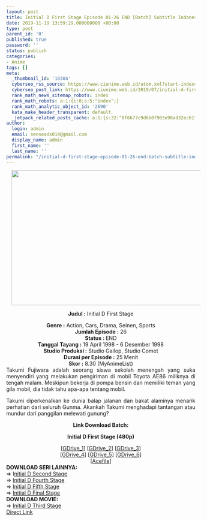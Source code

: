 ```yaml
---
layout: post
title: Initial D First Stage Episode 01-26 END [Batch] Subtitle Indonesia
date: 2019-11-19 13:59:29.000000000 +00:00
type: post
parent_id: '0'
published: true
password: ''
status: publish
categories:
- Anime
tags: []
meta:
  _thumbnail_id: '18304'
  cyberseo_rss_source: https://www.ciunime.web.id/atom.xml?start-index=1801&max-results=150
  cyberseo_post_link: https://www.ciunime.web.id/2019/07/initial-d-first-stage-episode-01-26-end.html
  rank_math_news_sitemap_robots: index
  rank_math_robots: a:1:{i:0;s:5:"index";}
  rank_math_analytic_object_id: '2690'
  kata_make_header_transparent: default
  _jetpack_related_posts_cache: a:1:{s:32:"8f6677c9d6b0f903e98ad32ec61f8deb";a:2:{s:7:"expires";i:1656878505;s:7:"payload";a:0:{}}}
author:
  login: admin
  email: senseads014@gmail.com
  display_name: admin
  first_name: ''
  last_name: ''
permalink: "/initial-d-first-stage-episode-01-26-end-batch-subtitle-indonesia/"
---
```

<div style="text-align: center;">
<div class="separator" style="clear: both; text-align: center;"><a href="https://1.bp.blogspot.com/-vfUhIj1wvjQ/XR3vbWBJBxI/AAAAAAAAa5I/Zvgux47o3mIynbS0f_-JSuF5MQqB99GzwCLcBGAs/s1600/Initial%2BD%2BSeries%2B-%2BFirst%2BStage.jpg" imageanchor="1" style="margin-left: 1em; margin-right: 1em;"><img border="0" data-original-height="720" data-original-width="1280" height="360" src="{{ site.baseurl }}/assets/2019/11/Initial%2BD%2BSeries%2B-%2BFirst%2BStage.jpg" width="640" /></a></div>
<div style="text-align: left;"></div>
<p><b>Judul</b><b><b> </b>:</b> Initial D First Stage</div>
<div style="text-align: center;"><b><b>Genre :</b></b> Action, Cars, Drama, Seinen, Sports</div>
<div style="text-align: center;"><b>Jumlah Episode :</b> 26<br /><b>Status :&nbsp;</b>END<br /><b>Tanggal Tayang :</b> 19 April 1998 - 6 Desember 1998<br /><b>Studio Produksi :</b> Studio Gallop, Studio Comet<br /><b>Durasi per Episode :</b> 25 Menit</div>
<div style="text-align: center;"><b>Skor :</b> 8.30 (MyAnimeList)</div>
<div style="text-align: center;"></div>
<div style="text-align: justify;">Takumi Fujiwara adalah seorang siswa sekolah menengah yang suka menyendiri yang melakukan pengiriman di mobil Toyota AE86 miliknya di tengah malam. Meskipun bekerja di pompa bensin dan memiliki teman yang gila mobil, dia tidak tahu apa-apa tentang mobil.</p>
<p>Takumi diperkenalkan ke dunia balap jalanan dan bakat alaminya menarik perhatian dari seluruh Gunma. Akankah Takumi menghadapi tantangan atau mundur dari panggilan melewati gunung?</p></div>
<div style="text-align: justify;"></div>
<div style="text-align: justify;"></div>
<div style="text-align: center;"><b>Link Download Batch:</b></div>
<div style="text-align: center;">
<div style="text-align: center;"></div>
<p><b>Initial D First Stage (480p)</b></div>
<div style="text-align: center;">[<a href="https://drive.google.com/uc?id=1w5tucLfoSM51GqpuQPy7IjKwHfJDiKOV" target="_blank" rel="noopener">GDrive_1</a>] [<a href="https://drive.google.com/uc?id=1YJXYOZ-2mY2D5Xfr7P01SyR77tc18uCs" target="_blank" rel="noopener">GDrive_2</a>] [<a href="https://drive.google.com/uc?id=1byroDTPSs0tnx_3sOtP7UJQWISmOB0_B" target="_blank" rel="noopener">GDrive_3</a>]<br />[<a href="https://drive.google.com/uc?id=0B9pOJSv6r7Z9NUx3R3pTd1lNVkk" target="_blank" rel="noopener">GDrive_4</a>] [<a href="https://drive.google.com/uc?export=download&amp;id=0Bx1njYgNxLMmX1RoalhHZk91MGM" target="_blank" rel="noopener">GDrive_5</a>]&nbsp;[<a href="https://drive.google.com/uc?id=1Bb1gCw45R3MWBMV9UmeCE9brsA-iUDHM" target="_blank" rel="noopener">GDrive_6</a>]<br />[<a href="https://acefile.co/f/9665843/ini-tiald-1st-stage-wibudesu-rar" target="_blank" rel="noopener">Acefile</a>]
<div style="text-align: left;"></div>
<div style="text-align: left;"></div>
<div style="text-align: left;"><b>DOWNLOAD SERI LAINNYA:</b></div>
<div style="text-align: left;"></div>
<div style="text-align: left;">=&gt;&nbsp;I<a href="https://www.ciunime.web.id/2019/07/initial-d-second-stage-episode-01-13.html" target="_blank" rel="noopener">nitial D Second Stage</a></div>
<div style="text-align: left;">=&gt;&nbsp;<a href="https://www.ciunime.web.id/2019/07/initial-d-fourth-stage-episode-01-24.html" target="_blank" rel="noopener">Initial D Fourth Stage</a></div>
<div style="text-align: left;">=&gt;&nbsp;<a href="https://www.ciunime.web.id/2019/07/initial-d-fifth-stage-episode-01-14-end.html" target="_blank" rel="noopener">Initial D Fifth Stage</a></div>
<div style="text-align: left;">=&gt;&nbsp;<a href="https://www.ciunime.web.id/2019/07/initial-d-final-stage-episode-01-04-end.html" target="_blank" rel="noopener">Initial D Final Stage</a></div>
<div style="text-align: left;"></div>
<div style="text-align: left;"><b>DOWNLOAD MOVIE:</b></div>
<div style="text-align: left;"></div>
<div style="text-align: left;">=&gt;&nbsp;<a href="https://www.ciunime.web.id/2019/01/initial-d-third-stage-movie-subtitle.html" target="_blank" rel="noopener">Initial D Third Stage</a></div>
<div style="text-align: left;"></div>
</div>
<link rel="stylesheet" href="https://cdnjs.cloudflare.com/ajax/libs/font-awesome/4.7.0/css/font-awesome.min.css" />
<div class="divbtn"> <a href="https://handymansurrender.com/fihup8buzv?key=94550f7ce39444073321dde3b8782f97" class="btn"><i class="fa fa-download"></i> Direct Link</a> </div>
